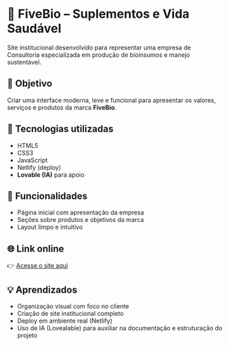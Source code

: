# 🌿 FiveBio – Suplementos e Vida Saudável

Site institucional desenvolvido para representar uma empresa de Consultoria especializada em produção de bioinsumos e manejo sustentável. 

## 🎯 Objetivo

Criar uma interface moderna, leve e funcional para apresentar os valores, serviços e produtos da marca **FiveBio**.

## 🔧 Tecnologias utilizadas

- HTML5
- CSS3
- JavaScript
- Netlify (deploy)
- **Lovable (IA)** para apoio

## 📲 Funcionalidades

- Página inicial com apresentação da empresa
- Seções sobre produtos e objetivos da marca
- Layout limpo e intuitivo

## 🌐 Link online

👉 [Acesse o site aqui](https://fivebio.netlify.app)

## 💡 Aprendizados

- Organização visual com foco no cliente
- Criação de site institucional completo
- Deploy em ambiente real (Netlify)
- Uso de IA (Lovealable) para auxiliar na documentação e estruturação do projeto



